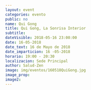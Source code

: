 ```yaml
---
layout: event
categories: evento
public: no
name: Qui Gong
title: Qui Gong, La Sonrisa Interior
subtitle:
dateVisible: 2018-05-16 23:00:00
date: 16-05-2018
date_text: 16 de Mayo de 2018
date_imparticion: 16 -05-2018
horario: 19:00 - 20:30
localizacion: Sede Principal
author: Salud-Zen
image: img/eventos/160518QuiGong.jpg
image_prop:
image2:
---
```

